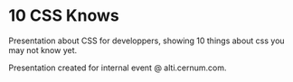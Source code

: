 10 CSS Knows
============

Presentation about CSS for developpers, showing 10 things about css you may not know yet. 

Presentation created for internal event @ alti.cernum.com.
